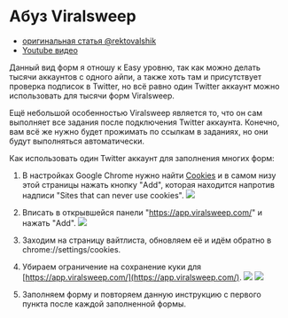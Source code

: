 # Абуз Viralsweep
- [оригинальная статья @rektovalshik](https://telegra.ph/Metodichka-po-multiakkingu-11-12)
- [Youtube видео](https://youtu.be/VQ7jIlRuBt4)

Данный вид форм я отношу к Easy уровню, так как можно делать тысячи аккаунтов с одного айпи, а также хоть там и присутствует проверка подписок в Twitter, но всё равно один Twitter аккаунт можно использовать для тысячи форм Viralsweep.

Ещё небольшой особенностью Viralsweep является то, что он сам выполняет все задания после подключения Twitter аккаунта. Конечно, вам всё же нужно будет прожимать по ссылкам в заданиях, но они будут выполняться автоматически.  

Как использовать один Twitter аккаунт для заполнения многих форм:
1. В настройках Google Chrome нужно найти [Cookies](chrome://settings/cookies) и в самом низу этой страницы нажать кнопку "Add", которая находится напротив надписи "Sites that can never use cookies".
![](https://telegra.ph/file/6a962600f9347337f8393.png)

2. Вписать в открывшейся панели "https://app.viralsweep.com/" и нажать "Add".
![](https://telegra.ph/file/ee9a6fad454bef7831cc1.png)

3. Заходим на страницу вайтлиста, обновляем её и идём обратно в chrome://settings/cookies.

4. Убираем ограничение на сохранение куки для [https://app.viralsweep.com/](https://app.viralsweep.com/).
![](https://telegra.ph/file/847f78ae4ded6d0e96c6a.png)
![](https://telegra.ph/file/dbafd688e9add41bd6fb0.png)

5. Заполняем форму и повторяем данную инструкцию с первого пункта после каждой заполненной формы.